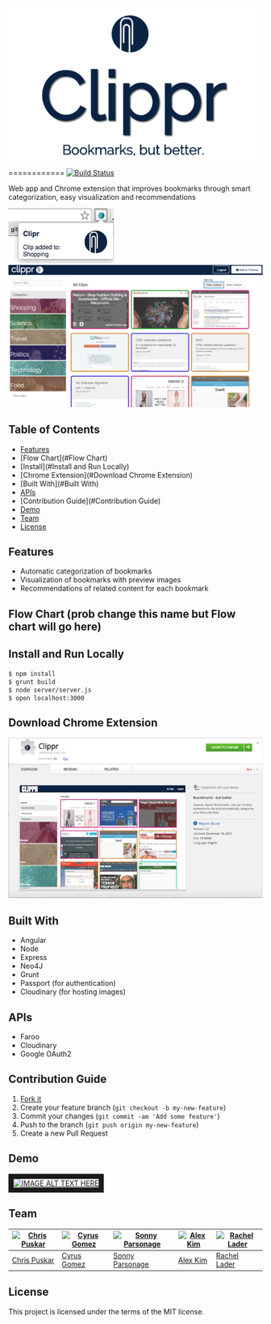 <img src="readmeLogo.png" align="center" />

============
[![Build Status](https://travis-ci.org/BitsPleaseMKS/Clipr.svg?branch=dev)](https://travis-ci.org/BitsPleaseMKS/Clipr)

Web app and Chrome extension that improves bookmarks through smart categorization, easy visualization and recommendations

<img src="readmeExt.png" />

<img src="cliprScreen.png" />

## Table of Contents

- [Features](#Features)
- [Flow Chart](#Flow Chart)
- [Install](#Install and Run Locally)
- [Chrome Extension](#Download Chrome Extension)
- [Built With](#Built With)
- [APIs](#APIs)
- [Contribution Guide](#Contribution Guide)
- [Demo](#Demo)
- [Team](#Team)
- [License](#License)

## Features

- Automatic categorization of bookmarks
- Visualization of bookmarks with preview images
- Recommendations of related content for each bookmark

## Flow Chart (prob change this name but Flow chart will go here)

## Install and Run Locally

``` 
$ npm install
$ grunt build
$ node server/server.js
$ open localhost:3000
```

## Download Chrome Extension

<img src="readmeChromeExt.png" />

## Built With

- Angular
- Node
- Express
- Neo4J
- Grunt
- Passport (for authentication)
- Cloudinary (for hosting images)

## APIs

- Faroo
- Cloudinary
- Google OAuth2

## Contribution Guide

1. [Fork it](https://github.com/BitsPleaseMKS/Clipr/fork)
2. Create your feature branch (`git checkout -b my-new-feature`)
3. Commit your changes (`git commit -am 'Add some feature'`)
4. Push to the branch (`git push origin my-new-feature`)
5. Create a new Pull Request

## Demo

<a href="http://www.youtube.com/watch?feature=player_embedded&v=5fP4emqw7O4
" target="_blank"><img src="http://img.youtube.com/vi/5fP4emqw7O4/0.jpg" 
alt="IMAGE ALT TEXT HERE" width="240" height="180" border="10" /></a>

## Team

[![Chris Puskar](https://avatars0.githubusercontent.com/u/5401197?v=3&s=120)](https://github.com/cjpuskar) | [![Cyrus Gomez](https://avatars2.githubusercontent.com/u/13814682?v=3&s=120)](https://github.com/cygomez) | [![Sonny Parsonage](https://avatars2.githubusercontent.com/u/13169991?v=3&s=120)](https://github.com/sonny-qa) | [![Alex Kim](https://avatars1.githubusercontent.com/u/10258122?v=3&s=120)](https://github.com/minseokim) | [![Rachel Lader](https://avatars0.githubusercontent.com/u/13043589?v=3&s=120)](https://github.com/RachelLader)
---|---|---|---|---|
[Chris Puskar](https://github.com/cjpuskar) | [Cyrus Gomez](https://github.com/cygomez) | [Sonny Parsonage](https://github.com/sonny-qa) | [Alex Kim](https://github.com/minseokim) | [Rachel Lader](https://github.com/RachelLader)

## License 

This project is licensed under the terms of the MIT license.
